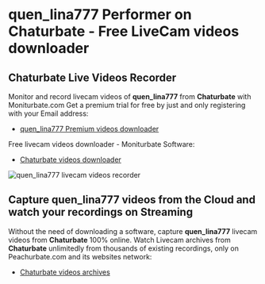# quen_lina777 Performer on Chaturbate - Free LiveCam videos downloader

## Chaturbate Live Videos Recorder

Monitor and record livecam videos of **quen_lina777** from **Chaturbate** with Moniturbate.com
Get a premium trial for free by just and only registering with your Email address:
* [quen_lina777 Premium videos downloader](https://moniturbate.com/request-demo-licence-key.html)

Free livecam videos downloader - Moniturbate Software:
* [Chaturbate videos downloader](https://moniturbate.com/moniturbate-download-software.html)

![quen_lina777 livecam videos recorder](https://peachurnet.com/templates/moniturbate-software.png)


## Capture quen_lina777 videos from the Cloud and watch your recordings on Streaming

Without the need of downloading a software, capture **quen_lina777** livecam videos from **Chaturbate** 100% online.
Watch Livecam archives from **Chaturbate** unlimitedly from thousands of existing recordings, only on Peachurbate.com and its websites network:
* [Chaturbate videos archives](https://peachurnet.com/)